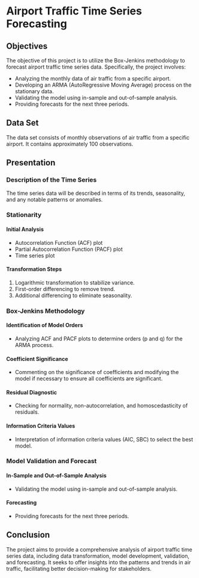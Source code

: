 # Airport Traffic Time Series Forecasting

## Objectives

The objective of this project is to utilize the Box-Jenkins methodology to forecast airport traffic time series data. Specifically, the project involves:

- Analyzing the monthly data of air traffic from a specific airport.
- Developing an ARMA (AutoRegressive Moving Average) process on the stationary data.
- Validating the model using in-sample and out-of-sample analysis.
- Providing forecasts for the next three periods.

## Data Set

The data set consists of monthly observations of air traffic from a specific airport. It contains approximately 100 observations.

## Presentation

### Description of the Time Series

The time series data will be described in terms of its trends, seasonality, and any notable patterns or anomalies.

### Stationarity

#### Initial Analysis
- Autocorrelation Function (ACF) plot
- Partial Autocorrelation Function (PACF) plot
- Time series plot

#### Transformation Steps
1. Logarithmic transformation to stabilize variance.
2. First-order differencing to remove trend.
3. Additional differencing to eliminate seasonality.

### Box-Jenkins Methodology

#### Identification of Model Orders
- Analyzing ACF and PACF plots to determine orders (p and q) for the ARMA process.

#### Coefficient Significance
- Commenting on the significance of coefficients and modifying the model if necessary to ensure all coefficients are significant.

#### Residual Diagnostic
- Checking for normality, non-autocorrelation, and homoscedasticity of residuals.

#### Information Criteria Values
- Interpretation of information criteria values (AIC, SBC) to select the best model.

### Model Validation and Forecast

#### In-Sample and Out-of-Sample Analysis
- Validating the model using in-sample and out-of-sample analysis.

#### Forecasting
- Providing forecasts for the next three periods.

## Conclusion

The project aims to provide a comprehensive analysis of airport traffic time series data, including data transformation, model development, validation, and forecasting. It seeks to offer insights into the patterns and trends in air traffic, facilitating better decision-making for stakeholders.
